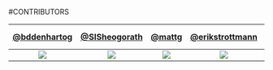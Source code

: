 #CONTRIBUTORS

|  [@bddenhartog](https://github.com/bddenhartog)  |  [@SISheogorath](https://github.com/SISheogorath)  |  [@mattg](https://github.com/mattgd)  |  [@erikstrottmann](https://github.com/erikstrottmann)  |  [@Rishabh04-02](https://github.com/Rishabh04-02)  |
|:------------------------------------------------:|:--------------------------------------------------:|:--------------------------------------------------------------:|:------------------------------------------------------:|:-------------------------------------------------------------------------------------:|
| ![](https://avatars3.githubusercontent.com/u/3893293?v=3&s=150)  |![](https://avatars2.githubusercontent.com/u/8719867?v=3&s=150)  |  ![](https://avatars1.githubusercontent.com/u/9063128?v=3&s=150)  | ![](https://avatars0.githubusercontent.com/u/2874864?v=3&s=150)  | |![](https://avatars2.githubusercontent.com/u/12505795?v=3&s=150) |
